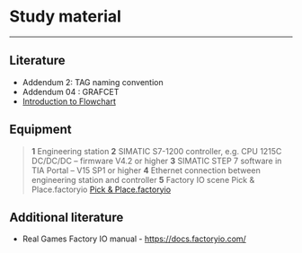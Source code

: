 # Study material
_____________________________________
## Literature
- Addendum 2: TAG naming convention
- Addendum 04 : GRAFCET
- [Introduction to Flowchart](Ex03/Subchapter04.md)

## Equipment
> **1** Engineering station
> **2** SIMATIC S7-1200 controller, e.g. CPU 1215C DC/DC/DC – firmware V4.2 or higher
> **3** SIMATIC STEP 7 software in TIA Portal – V15 SP1 or higher
> **4** Ethernet connection between engineering station and controller
> **5** Factory IO scene Pick & Place.factoryio [Pick & Place.factoryio](./Ex03/Documents/Pick&Place.factoryio)

## Additional literature
*  Real Games Factory IO manual - https://docs.factoryio.com/
